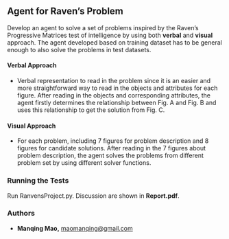 ## Agent for Raven’s Problem

Develop an agent to solve a set of problems inspired by the Raven’s Progressive Matrices test of intelligence by using both **verbal** and **visual** approach. The agent developed based on training dataset has to be general enough to also solve the problems in test datasets.


#### Verbal Approach

* Verbal representation to read in the problem since it is an easier and more straightforward way to read in the objects and attributes for each figure. After reading in the objects and corresponding attributes, the agent firstly determines the relationship between Fig. A and Fig. B and uses this relationship to get the solution from Fig. C.

#### Visual Approach

* For each problem, including 7 figures for problem description and 8 figures for candidate solutions. After reading in the 7 figures about problem description, the agent solves the problems from different problem set by using different solver functions.

### Running the Tests
Run RanvensProject.py. Discussion are shown in **Report.pdf**.

### Authors
* **Manqing Mao,** maomanqing@gmail.com

<!-- See also the list of [contributors](https://github.com/your/project/contributors) who participated in this project. -->

